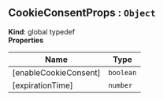 <a name="CookieConsentProps"></a>

## CookieConsentProps : <code>Object</code>
**Kind**: global typedef  
**Properties**

| Name | Type |
| --- | --- |
| [enableCookieConsent] | <code>boolean</code> | 
| [expirationTime] | <code>number</code> | 

